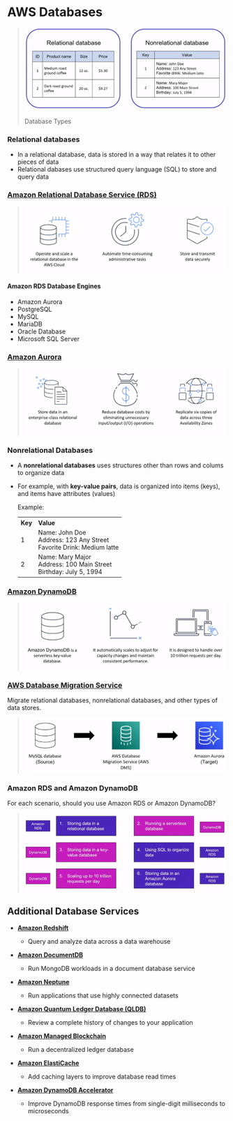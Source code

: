 # AWS Databases

> ![database-types](assets/img/database-types.png)
>
> Database Types

### Relational databases
* In a relational database, data is stored in a way that relates it to other pieces of data
* Relational dabases use structured query language (SQL) to store and query data

### [Amazon Relational Database Service (RDS)](https://aws.amazon.com/rds/)
> ![amazon-rds](assets/img/amazon-rds.png)

#### Amazon RDS Database Engines
* Amazon Aurora
* PostgreSQL
* MySQL
* MariaDB
* Oracle Database
* Microsoft SQL Server

### [Amazon Aurora](https://aws.amazon.com/rds/aurora/)
> ![amazon-aurora](assets/img/amazon-aurora.png)

### Nonrelational Databases
* A **nonrelational databases** uses structures other than rows and colums to organize data
* For example, with **key-value pairs**, data is organized into items (keys), and items have attributes (values)

    Example:
    <table>
      <tr>
        <th>Key</th>
        <th>Value</th>
      </tr>
      <tr>
        <td>1</td>
        <td>
        Name: John Doe <br />
        Address: 123 Any Street <br />
        Favorite Drink: Medium latte
        </td>
      </tr>
      <tr>
        <td>2</td>
        <td>
        Name: Mary Major <br />
        Address: 100 Main Street <br />
        Birthday: July 5, 1994
        </td>
      </tr>
    </table>

### [Amazon DynamoDB](https://aws.amazon.com/dynamodb/)
> ![amazon-dynamodb](assets/img/amazon-dynamodb.png)

### [AWS Database Migration Service](https://aws.amazon.com/dms/)
Migrate relational databases, nonrelational databases, and other types of data stores.

> ![AWS Database Migration Service](assets/img/amazon-database-migration.png)

### Amazon RDS and Amazon DynamoDB
For each scenario, should you use Amazon RDS or Amazon DynamoDB?

> ![amazon-rds-dynamodb](assets/img/amazon-rds-dynamodb.png)

## Additional Database Services
* [**Amazon Redshift**](https://aws.amazon.com/redshift/)
  * Query and analyze data across a data warehouse

* [**Amazon DocumentDB**](https://aws.amazon.com/documentdb/)
  * Run MongoDB workloads in a document database service

* [**Amazon Neptune**](https://aws.amazon.com/neptune/)
  * Run applications that use highly connected datasets

* [**Amazon Quantum Ledger Database (QLDB)**](https://aws.amazon.com/qldb/)
  * Review a complete history of changes to your application

* [**Amazon Managed Blockchain**](https://docs.aws.amazon.com/whitepapers/latest/aws-overview/blockchain.html)
  * Run a decentralized ledger database

* [**Amazon ElastiCache**](https://aws.amazon.com/elasticache/)
  * Add caching layers to improve database read times

* [**Amazon DynamoDB Accelerator**](https://aws.amazon.com/dynamodb/dax/)
  * Improve DynamoDB response times from single-digit milliseconds to microseconds